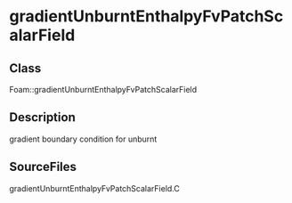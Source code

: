 # gradientUnburntEnthalpyFvPatchScalarField 
## Class
Foam::gradientUnburntEnthalpyFvPatchScalarField

## Description
gradient boundary condition for unburnt

## SourceFiles
gradientUnburntEnthalpyFvPatchScalarField.C

